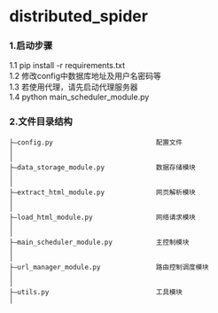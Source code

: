 # distributed_spider #

### 1.启动步骤
1.1 pip install -r requirements.txt <br>
1.2 修改config中数据库地址及用户名密码等<br>
1.3 若使用代理，请先启动代理服务器<br>
1.4 python main_scheduler_module.py


### 2.文件目录结构

    ├—config.py                          配置文件
    │
    │
    ├—data_storage_module.py             数据存储模块
    │
    │
    ├—extract_html_module.py             网页解析模块
    │
    │
    ├—load_html_module.py                网络请求模块
    │
    │
    ├—main_scheduler_module.py           主控制模块
    │
    │
    ├—url_manager_module.py              路由控制调度模块
    │
    │
    ├—utils.py                           工具模块
    │















